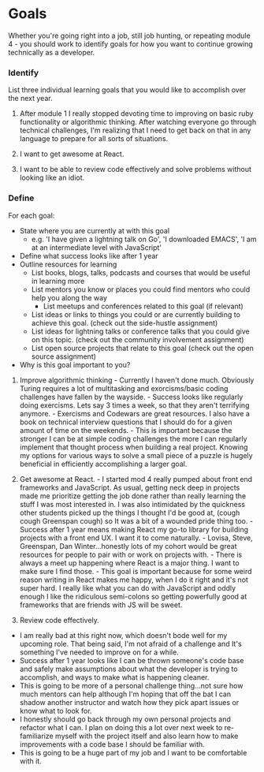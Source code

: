 # Goals

Whether you're going right into a job, still job hunting, or repeating module 4 - you should work to identify goals for how you want to continue growing technically as a developer.

### Identify

List three individual learning goals that you would like to accomplish over the next year.

  1. After module 1 I really stopped devoting time to improving on basic ruby functionality or algorithmic thinking. After watching everyone go through technical challenges, I'm realizing that I need to get back on that in any language to prepare for all sorts of situations.

  2. I want to get awesome at React.

  3. I want to be able to review code effectively and solve problems without looking like an idiot.

### Define

For each goal:
  - State where you are currently at with this goal
    - e.g. 'I have given a lightning talk on Go', 'I downloaded EMACS', 'I am at an intermediate level with JavaScript'
  - Define what success looks like after 1 year
  - Outline resources for learning
    - List books, blogs, talks, podcasts and courses that would be useful in learning more
    - List mentors you know or places you could find mentors who could help you along the way
        - List meetups and conferences related to this goal (if relevant)
    - List ideas or links to things you could or are currently building to achieve this goal. (check out the side-hustle assignment)
    - List ideas for lightning talks or conference talks that you could give on this topic. (check out the community involvement assignment)
    - List open source projects that relate to this goal (check out the open source assignment)
  - Why is this goal important to you?

  1. Improve algorithmic thinking
    - Currently I haven't done much. Obviously Turing requires a lot of multitasking and exorcisms/basic coding challenges have fallen by the wayside.
    - Success looks like regularly doing exercisms. Lets say 3 times a week, so that they aren't terrifying anymore.
    - Exercisms and Codewars are great resources. I also have a book on technical interview questions that I should do for a given amount of time on the weekends.
    - This is important because the stronger I can be at simple coding challenges the more I can regularly implement that thought process when building a real project. Knowing my options for various ways to solve a small piece of a puzzle is hugely beneficial in efficiently accomplishing a larger goal.

  2. Get awesome at React.
    - I started mod 4 really pumped about front end frameworks and JavaScript. As usual, getting neck deep in projects made me prioritize getting the job done rather than really learning the stuff I was most interested in. I was also intimidated by the quickness other students picked up the things I thought I'd be good at, (cough cough Greenspan cough) so It was a bit of a wounded pride thing too.
    - Success after 1 year means making React my go-to library for building projects with a front end UX. I want it to come naturally.
    - Lovisa, Steve, Greenspan, Dan Winter...honestly lots of my cohort would be great resources for people to pair with or work on projects with.
    - There is always a meet up happening where React is a major thing. I want to make sure I find those.
    - This goal is important because for some weird reason writing in React makes me happy, when I do it right and it's not super hard. I really like what you can do with JavaScript and oddly enough I like the ridiculous semi-colons so getting powerfully good at frameworks that are friends with JS will be sweet.

  3. Review code effectively.
   - I am really bad at this right now, which doesn't bode well for my upcoming role. That being said, I'm not afraid of a challenge and It's something I've needed to improve on for a while.
   - Success after 1 year looks like I can be thrown someone's code base and safely make assumptions about what the developer is trying to accomplish, and ways to make what is happening cleaner.
   - This is going to be more of a personal challenge thing...not sure how much mentors can help although I'm hoping that off the bat I can shadow another instructor and watch how they pick apart issues or know what to look for.
   - I honestly should go back through my own personal projects and refactor what I can. I plan on doing this a lot over next week to re-familiarize myself with the project itself and also learn how to make improvements with a code base I should be familiar with.
   - This is going to be a huge part of my job and I want to be comfortable with it.  
